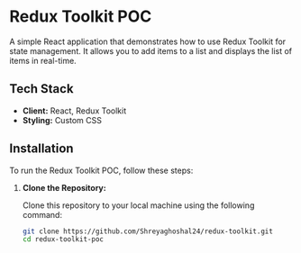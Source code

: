 # Redux Toolkit POC

A simple React application that demonstrates how to use Redux Toolkit for state management. It allows you to add items to a list and displays the list of items in real-time.

## Tech Stack

- **Client:** React, Redux Toolkit
- **Styling:** Custom CSS

## Installation

To run the Redux Toolkit POC, follow these steps:

1. **Clone the Repository:**

   Clone this repository to your local machine using the following command:

   ```bash
   git clone https://github.com/Shreyaghoshal24/redux-toolkit.git
   cd redux-toolkit-poc
